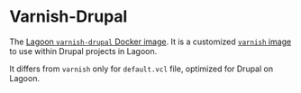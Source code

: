 # Varnish-Drupal

The [Lagoon `varnish-drupal` Docker image](https://github.com/uselagoon/lagoon-images/blob/main/images/varnish-drupal/6.Dockerfile). It is a customized [`varnish` image](./) to use within Drupal projects in Lagoon.

It differs from `varnish` only for `default.vcl` file, optimized for Drupal on Lagoon.
